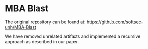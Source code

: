 # MBA Blast

The original repository can be found at: https://github.com/softsec-unh/MBA-Blast

We have removed unrelated artifacts and implemented a recursive approach as described in our paper.
